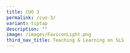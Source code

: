 ```yaml
---
title: CUO 3
permalink: /cuo-3/
variant: tiptap
description: ""
image: /images/FaviconLight.png
third_nav_title: Teaching & Learning on SLS
---
```

